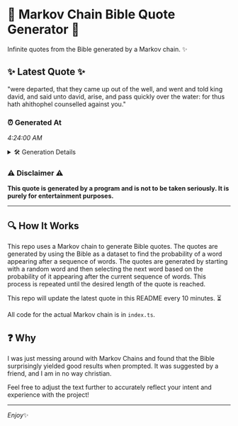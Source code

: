 # 📖 Markov Chain Bible Quote Generator 📖

Infinite quotes from the Bible generated by a Markov chain. ✨

## ✨ Latest Quote ✨
"were departed, that they came up out of the well, and went and told king david, and said unto david, arise, and pass quickly over the water: for thus hath ahithophel counselled against you."

### ⏰ Generated At
*4:24:00 AM*

<details>
    <summary>🛠️ Generation Details</summary>
    <p>
        <strong>🌱 Seed:</strong> were<br>
        <strong>🔄 Iterations:</strong> 33<br>
        <strong>📜 Context History:</strong><br>[ were ]: departed,<br>[ were, departed, ]: that<br>[ were, departed,, that ]: they<br>[ were, departed,, that, they ]: came<br>[ were, departed,, that, they, came ]: up<br>[ were, departed,, that, they, came, up ]: out<br>[ departed,, that, they, came, up, out ]: of<br>[ that, they, came, up, out, of ]: the<br>[ they, came, up, out, of, the ]: well,<br>[ came, up, out, of, the, well, ]: and<br>[ up, out, of, the, well,, and ]: went<br>[ out, of, the, well,, and, went ]: and<br>[ of, the, well,, and, went, and ]: told<br>[ the, well,, and, went, and, told ]: king<br>[ well,, and, went, and, told, king ]: david,<br>[ and, went, and, told, king, david, ]: and<br>[ went, and, told, king, david,, and ]: said<br>[ and, told, king, david,, and, said ]: unto<br>[ told, king, david,, and, said, unto ]: david,<br>[ king, david,, and, said, unto, david, ]: arise,<br>[ david,, and, said, unto, david,, arise, ]: and<br>[ and, said, unto, david,, arise,, and ]: pass<br>[ said, unto, david,, arise,, and, pass ]: quickly<br>[ unto, david,, arise,, and, pass, quickly ]: over<br>[ david,, arise,, and, pass, quickly, over ]: the<br>[ arise,, and, pass, quickly, over, the ]: water:<br>[ and, pass, quickly, over, the, water: ]: for<br>[ pass, quickly, over, the, water:, for ]: thus<br>[ quickly, over, the, water:, for, thus ]: hath<br>[ over, the, water:, for, thus, hath ]: ahithophel<br>[ the, water:, for, thus, hath, ahithophel ]: counselled<br>[ water:, for, thus, hath, ahithophel, counselled ]: against<br>[ for, thus, hath, ahithophel, counselled, against ]: you.<br>
    </p>
</details>

### ⚠️ Disclaimer ⚠️
**This quote is generated by a program and is not to be taken seriously. It is purely for entertainment purposes.**

---

## 🔍 How It Works

This repo uses a Markov chain to generate Bible quotes. The quotes are generated by using the Bible as a dataset to find the probability of a word appearing after a sequence of words. The quotes are generated by starting with a random word and then selecting the next word based on the probability of it appearing after the current sequence of words. This process is repeated until the desired length of the quote is reached.

This repo will update the latest quote in this README every 10 minutes. ⏳

All code for the actual Markov chain is in `index.ts`.

## ❓ Why

I was just messing around with Markov Chains and found that the Bible surprisingly yielded good results when prompted. 
It was suggested by a friend, and I am in no way christian.

Feel free to adjust the text further to accurately reflect your intent and experience with the project!

---

*Enjoy*✨
